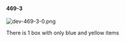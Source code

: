 #### 469-3
![dev-469-3-0.png](https://github.com/lil-lab/nlvr/raw/master/nlvr/dev/images/1/dev-469-3-0.png "dev-469-3-0.png")

There is 1 box with only blue and yellow items